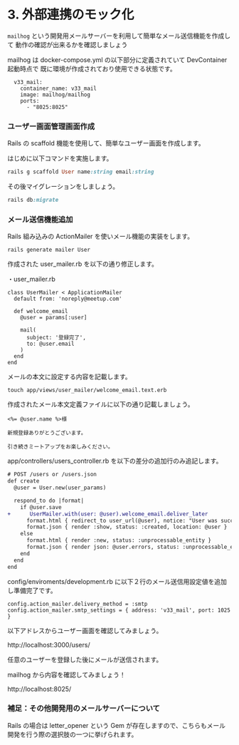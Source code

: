 # 3. 外部連携のモック化

<!-- toc -->

`mailhog` という開発用メールサーバーを利用して簡単なメール送信機能を作成して
動作の確認が出来るかを確認しましょう

mailhog は docker-compose.yml の以下部分に定義されていて DevContainer 起動時点で
既に環境が作成されており使用できる状態です。

```
  v33_mail:
    container_name: v33_mail
    image: mailhog/mailhog
    ports:
      - "8025:8025"
```

### ユーザー画面管理画面作成

Rails の scaffold 機能を使用して、簡単なユーザー画面を作成します。

はじめに以下コマンドを実施します。

```Ruby
rails g scaffold User name:string email:string
```

その後マイグレーションをしましょう。

```Ruby
rails db:migrate
```

### メール送信機能追加

Rails 組み込みの ActionMailer を使いメール機能の実装をします。

```
rails generate mailer User
```

作成された user_mailer.rb を以下の通り修正します。

・user_mailer.rb

```
class UserMailer < ApplicationMailer
  default from: 'noreply@meetup.com'

  def welcome_email
    @user = params[:user]

    mail(
      subject: '登録完了',
      to: @user.email
    )
  end
end
```

メールの本文に設定する内容を記載します。

```
touch app/views/user_mailer/welcome_email.text.erb
```

作成されたメール本文定義ファイルに以下の通り記載しましょう。

```
<%= @user.name %>様

新規登録ありがとうございます。

引き続きミートアップをお楽しみください。

```

app/controllers/users_controller.rb
を以下の差分の追加行のみ追記します。

```diff
# POST /users or /users.json
def create
  @user = User.new(user_params)

  respond_to do |format|
    if @user.save
+      UserMailer.with(user: @user).welcome_email.deliver_later
      format.html { redirect_to user_url(@user), notice: "User was successfully created." }
      format.json { render :show, status: :created, location: @user }
    else
      format.html { render :new, status: :unprocessable_entity }
      format.json { render json: @user.errors, status: :unprocessable_entity }
    end
  end
end
```

config/enviroments/development.rb
に以下２行のメール送信用設定値を追加し準備完了です。

```
config.action_mailer.delivery_method = :smtp
config.action_mailer.smtp_settings = { address: 'v33_mail', port: 1025 }
```

以下アドレスからユーザー画面を確認してみましょう。

http://localhost:3000/users/

任意のユーザーを登録した後にメールが送信されます。

mailhog から内容を確認してみましょう！

http://localhost:8025/

### 補足：その他開発用のメールサーバーについて

Rails の場合は letter_opener という Gem が存在しますので、こちらもメール開発を行う際の選択肢の一つに挙げられます。

